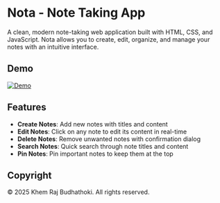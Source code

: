 # Nota - Note Taking App

A clean, modern note-taking web application built with HTML, CSS, and JavaScript. Nota allows you to create, edit, organize, and manage your notes with an intuitive interface.

## Demo

[![Demo](https://img.shields.io/badge/Demo-View%20Demo-blue)](https://heykhem.github.io/note-taking-app)

## Features

- **Create Notes**: Add new notes with titles and content
- **Edit Notes**: Click on any note to edit its content in real-time
- **Delete Notes**: Remove unwanted notes with confirmation dialog
- **Search Notes**: Quick search through note titles and content
- **Pin Notes**: Pin important notes to keep them at the top

## Copyright

© 2025 Khem Raj Budhathoki. All rights reserved.
